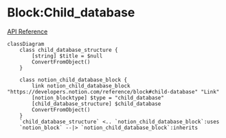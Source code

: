 # Block:Child_database

[API Reference](https://developers.notion.com/reference/block#child-database)

```mermaid
classDiagram
    class child_database_structure {
        [string] $title = $null
        ConvertFromObject()
    }

    class notion_child_database_block {
        link notion_child_database_block "https://developers.notion.com/reference/block#child-database" "Link"
        [notion_blocktype] $type = "child_database"
        [child_database_structure] $child_database
        ConvertFromObject()
    }
    `child_database_structure` <.. `notion_child_database_block`:uses
    `notion_block` --|> `notion_child_database_block`:inherits
```
